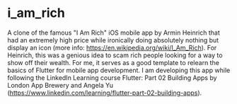# i_am_rich

A clone of the famous "I Am Rich" iOS mobile app by Armin Heinrich that had an extremely high price while ironically doing absolutely nothing but display an icon (more info: https://en.wikipedia.org/wiki/I_Am_Rich). For Heinrich, this was a genious idea to scam rich people looking for a way to show off their wealth. For me, it serves as a good template to relearn the basics of Flutter for mobile app development. I am developing this app while following the LinkedIn Learning course Flutter: Part 02 Building Apps by London App Brewery and Angela Yu (https://www.linkedin.com/learning/flutter-part-02-building-apps).